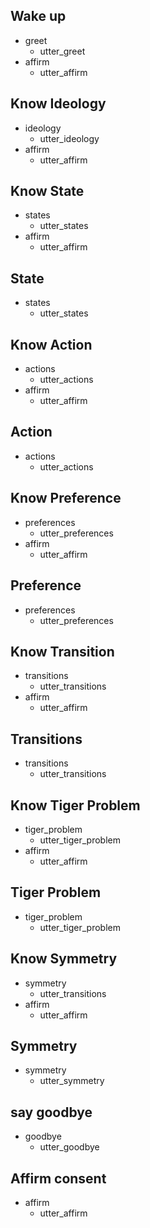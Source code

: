 ## Wake up               <!-- name of the story - just for debugging -->
* greet              
  - utter_greet
* affirm
  - utter_affirm

## Know Ideology               <!-- this is already the start of the next story -->
* ideology
  - utter_ideology             <!-- action of the bot to execute -->
* affirm
  - utter_affirm
  
## Know State
* states
  - utter_states
* affirm
  - utter_affirm
  
## State
* states
  - utter_states

## Know Action
* actions
  - utter_actions
* affirm
  - utter_affirm
  
## Action
* actions
  - utter_actions

## Know Preference
* preferences
  - utter_preferences
* affirm
  - utter_affirm
  
## Preference
* preferences
  - utter_preferences
  
## Know Transition
* transitions
  - utter_transitions
* affirm
  - utter_affirm
  
## Transitions
* transitions
  - utter_transitions

## Know Tiger Problem
* tiger_problem
  - utter_tiger_problem
* affirm
  - utter_affirm
  
## Tiger Problem
* tiger_problem
  - utter_tiger_problem

  
## Know Symmetry
* symmetry
  - utter_transitions
* affirm
  - utter_affirm
  
## Symmetry
* symmetry
  - utter_symmetry
  
## say goodbye
* goodbye
  - utter_goodbye
  
## Affirm consent
* affirm
  - utter_affirm